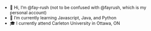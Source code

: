 - 👋 Hi, I’m @fay-rush (not to be confused with @fayrush, which is my personal account)
- 🌱 I’m currently learning Javascript, Java, and Python
- 🎓 I currently attend Carleton University in Ottawa, ON

<!---
fay-rush/fay-rush is a ✨ special ✨ repository because its `README.md` (this file) appears on your GitHub profile.
You can click the Preview link to take a look at your changes.
--->
